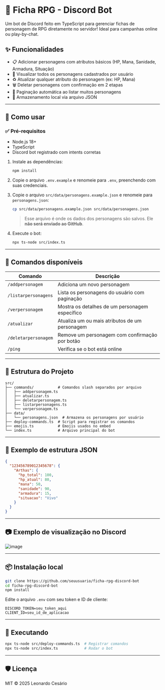 
# 🤖 Ficha RPG - Discord Bot

Um bot de Discord feito em TypeScript para gerenciar fichas de personagem de RPG diretamente no servidor! Ideal para campanhas online ou play-by-chat.

## ✨ Funcionalidades

- 📋 Adicionar personagens com atributos básicos (HP, Mana, Sanidade, Armadura, Situação)
- 📌 Visualizar todos os personagens cadastrados por usuário
- ♻️ Atualizar qualquer atributo do personagem (ex: HP, Mana)
- 🗑️ Deletar personagens com confirmação em 2 etapas
- 📖 Paginação automática ao listar muitos personagens
- 💾 Armazenamento local via arquivo JSON

---

## 🚀 Como usar

### ✅ Pré-requisitos

- Node.js 18+
- TypeScript
- Discord bot registrado com intents corretas


1. Instale as dependências:
   ```bash
   npm install
   ```

2. Copie o arquivo `.env.example` e renomeie para `.env`, preenchendo com suas credenciais.

3. Copie o arquivo `src/data/personagens.example.json` e renomeie para `personagens.json`:
   ```bash
   cp src/data/personagens.example.json src/data/personagens.json
   ```
   > Esse arquivo é onde os dados dos personagens são salvos. Ele **não será enviado ao GitHub**.

4. Execute o bot:
   ```bash
   npx ts-node src/index.ts
   ```

---

## 🔧 Comandos disponíveis

| Comando               | Descrição                                                |
|-----------------------|----------------------------------------------------------|
| `/addpersonagem`      | Adiciona um novo personagem                              |
| `/listarpersonagens`  | Lista os personagens do usuário com paginação            |
| `/verpersonagem`      | Mostra os detalhes de um personagem específico           |
| `/atualizar`          | Atualiza um ou mais atributos de um personagem           |
| `/deletarpersonagem`  | Remove um personagem com confirmação por botão           |
| `/ping`               | Verifica se o bot está online                            |

---

## 🧱 Estrutura do Projeto

```
src/
├── commands/           # Comandos slash separados por arquivo
│   ├── addpersonagem.ts
│   ├── atualizar.ts
│   ├── deletarpersonagem.ts
│   ├── listarpersonagens.ts
│   └── verpersonagem.ts
├── data/
│   └── personagens.json  # Armazena os personagens por usuário
├── deploy-commands.ts  # Script para registrar os comandos
├── emojis.ts           # Emojis usados no embed
└── index.ts            # Arquivo principal do bot
```

---

## 💾 Exemplo de estrutura JSON

```json
{
  "123456789012345678": {
    "Arthas": {
      "hp_total": 100,
      "hp_atual": 80,
      "mana": 50,
      "sanidade": 90,
      "armadura": 15,
      "situacao": "Vivo"
    }
  }
}
```

---

## 📷 Exemplo de visualização no Discord

![image](https://github.com/user-attachments/assets/967a63a4-6f02-4e87-9e3f-283d452f8247)


---

## 📦 Instalação local

```bash
git clone https://github.com/seuusuario/ficha-rpg-discord-bot
cd ficha-rpg-discord-bot
npm install
```

Edite o arquivo `.env` com seu token e ID de cliente:

```env
DISCORD_TOKEN=seu_token_aqui
CLIENT_ID=seu_id_de_aplicacao
```

---

## 🚀 Executando

```bash
npx ts-node src/deploy-commands.ts  # Registrar comandos
npx ts-node src/index.ts            # Rodar o bot
```

---

## 🛡️ Licença

MIT © 2025 Leonardo Cesário
